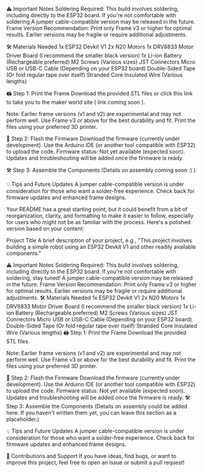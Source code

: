 ⚠️ Important Notes
Soldering Required: This build involves soldering, including directly to the ESP32 board. If you're not comfortable with soldering A jumper cable-compatible version may be released in the future.
Frame Version Recommendation: Print only Frame v3 or higher for optimal results. Earlier versions may be fragile or require additional adjustments.

🛠️ Materials Needed
1x ESP32 Devkit V1
2x N20 Motors
1x DRV8833 Motor Driver Board (I recommend the smaller black version)
1x Li-ion Battery (Rechargeable preferred)
M2 Screws (Various sizes)
JST Connectors
Micro USB or USB-C Cable (Depending on your ESP32 board)
Double-Sided Tape (Or fold regular tape over itself)
Stranded Core Insulated Wire (Various lengths)

🖨️ Step 1: Print the Frame
Download the provided STL files or click this link to take you to the maker world site    ( link coming soon ).

Note: Earlier frame versions (v1 and v2) are experimental and may not perform well.
Use Frame v3 or above for the best durability and fit.
Print the files using your preferred 3D printer.

🔌 Step 2: Flash the Firmware
Download the firmware (currently under development).
Use the Arduino IDE (or another tool compatible with ESP32) to upload the code.
Firmware status: Not yet available (expected soon).
Updates and troubleshooting will be added once the firmware is ready.

🛠️ Step 3: Assemble the Components
(Details on assembly coming soon :)       )

💡 Tips and Future Updates
A jumper cable-compatible version is under consideration for those who want a solder-free experience.
Check back for firmware updates and enhanced frame designs.


Your README has a great starting point, but it could benefit from a bit of reorganization, clarity, and formatting to make it easier to follow, especially for users who might not be as familiar with the process. Here's a polished version based on your content:

Project Title
A brief description of your project, e.g., "This project involves building a simple robot using an ESP32 Devkit V1 and other readily available components."

⚠️ Important Notes
Soldering Required: This build involves soldering, including directly to the ESP32 board. If you're not comfortable with soldering, stay tuned! A jumper cable-compatible version may be released in the future.
Frame Version Recommendation: Print only Frame v3 or higher for optimal results. Earlier versions may be fragile or require additional adjustments.
🛠️ Materials Needed
1x ESP32 Devkit V1
2x N20 Motors
1x DRV8833 Motor Driver Board (I recommend the smaller black version)
1x Li-ion Battery (Rechargeable preferred)
M2 Screws (Various sizes)
JST Connectors
Micro USB or USB-C Cable (Depending on your ESP32 board)
Double-Sided Tape (Or fold regular tape over itself)
Stranded Core Insulated Wire (Various lengths)
🖨️ Step 1: Print the Frame
Download the provided STL files.

Note: Earlier frame versions (v1 and v2) are experimental and may not perform well.
Use Frame v3 or above for the best durability and fit.
Print the files using your preferred 3D printer.

🔌 Step 2: Flash the Firmware
Download the firmware (currently under development).
Use the Arduino IDE (or another tool compatible with ESP32) to upload the code.
Firmware status: Not yet available (expected soon).
Updates and troubleshooting will be added once the firmware is ready.
🛠️ Step 3: Assemble the Components
(Details on assembly could be added here. If you haven't written them yet, you can leave this section as a placeholder.)

💡 Tips and Future Updates
A jumper cable-compatible version is under consideration for those who want a solder-free experience.
Check back for firmware updates and enhanced frame designs.

🤝 Contributions and Support
If you have ideas, find bugs, or want to improve this project, feel free to open an issue or submit a pull request!
